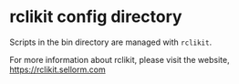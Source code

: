 # rclikit config directory

Scripts in the bin directory are managed with `rclikit`.

For more information about rclikit, please visit the
website, https://rclikit.sellorm.com
